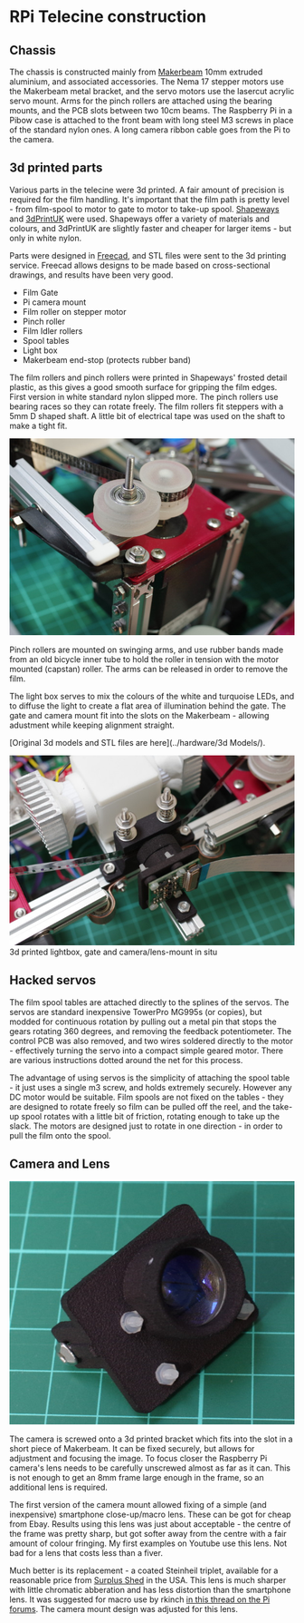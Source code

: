 # RPi Telecine construction

## Chassis

The chassis is constructed mainly from [Makerbeam](http://www.makerbeam.eu/) 
10mm extruded aluminium, and associated accessories. The Nema 17 stepper 
motors use the Makerbeam metal bracket, and the servo motors use the lasercut
acrylic servo mount. Arms for the pinch rollers are attached using the
bearing mounts, and the PCB slots between two 10cm beams. The Raspberry Pi in a
Pibow case is attached to the front beam with long steel M3 screws in place
of the standard nylon ones. A long camera ribbon cable goes from the Pi to the
camera.

## 3d printed parts

Various parts in the telecine were 3d printed. A fair amount of precision is required for the 
film handling. It's important that the film path is pretty level - from film-spool to motor 
to gate to motor to take-up spool. 
[Shapeways](http://www.shapeways.com/) and [3dPrintUK](http://www.3dprint-uk.co.uk/)
were used. Shapeways offer a variety of materials and colours, and 3dPrintUK are slightly 
faster and cheaper for larger items - but only in white nylon.

Parts were designed in [Freecad](http://freecadweb.org/), and STL files were sent to
the 3d printing service. Freecad allows designs to be made based on cross-sectional
drawings, and results have been very good.

* Film Gate
* Pi camera mount
* Film roller on stepper motor
* Pinch roller
* Film Idler rollers
* Spool tables
* Light box
* Makerbeam end-stop (protects rubber band)

The film rollers and pinch rollers were printed in Shapeways' frosted detail plastic,
as this gives a good smooth surface for gripping the film edges. First version in 
white standard nylon slipped more. The pinch rollers use bearing races so they can rotate
freely. The film rollers fit steppers with a 5mm D shaped shaft. A little bit of electrical 
tape was used on the shaft to make a tight fit.

![Pinch roller detail](../images/pinch-roller-detail.jpg)

Pinch rollers are mounted on swinging arms, and use rubber bands made from an old bicycle 
inner tube to hold the roller in tension with the motor mounted (capstan) roller.
The arms can be released in order to remove the film.

The light box serves to mix the colours of the white and turquoise LEDs, and to diffuse the
light to create a flat area of illumination behind the gate.
The gate and camera mount fit into the slots on the Makerbeam - allowing adustment while
keeping alignment straight.

[Original 3d models and STL files are here](../hardware/3d Models/).

![Camera gate and lightbox - 3d printed](../images/cam-gate-lightbox.jpg)
3d printed lightbox, gate and camera/lens-mount in situ

## Hacked servos

The film spool tables are attached directly to the splines of the servos. The servos
are standard inexpensive TowerPro MG995s (or copies), but modded for continuous
rotation by pulling out a metal pin that stops the gears rotating 360 degrees, and 
removing the feedback potentiometer. The control PCB was also removed, and two wires
soldered directly to the motor - effectively turning the servo into a compact
simple geared motor. There are various instructions dotted around the net for this
process.

The advantage of using servos is the simplicity of attaching the spool table - it just
uses a single m3 screw, and holds extremely securely. However any DC motor would be suitable.
Film spools are not fixed on the tables - they are designed to rotate freely so film can
be pulled off the reel, and the take-up spool rotates with a little bit of friction, rotating
enough to take up the slack. The motors are designed just to rotate in one direction - in order 
to pull the film onto the spool. 

## Camera and Lens

![Camera and lens assembly](../images/cam-mount-3-4.jpg)

The camera is screwed onto a 3d printed bracket which fits into the slot in a short piece of Makerbeam.
It can be fixed securely, but allows for adjustment and focusing the image. 
To focus closer the Raspberry Pi camera's lens needs to be carefully unscrewed almost
as far as it can. This is not enough to get an 8mm frame large enough in the frame, so an additional
lens is required. 

The first version of the camera mount allowed fixing of a simple
(and inexpensive) smartphone close-up/macro lens. These can be got for cheap from Ebay.
Results using this lens was just about acceptable - the centre of the frame was
pretty sharp, but got softer away from the centre with a fair amount of colour fringing. My 
first examples on Youtube use this lens. Not bad for a lens that costs less than a fiver.

Much better is its replacement - a coated Steinheil triplet, available for a reasonable price from
[Surplus Shed](http://www.surplusshed.com/pages/item/pl1033.html) in the USA. This lens is much sharper
with little chromatic abberation and has less distortion than the smartphone lens. 
It was suggested for macro use by rkinch [in this thread on the Pi forums](http://www.raspberrypi.org/forums/viewtopic.php?f=43&t=43985&start=52).
The camera mount design was adjusted for this lens.


